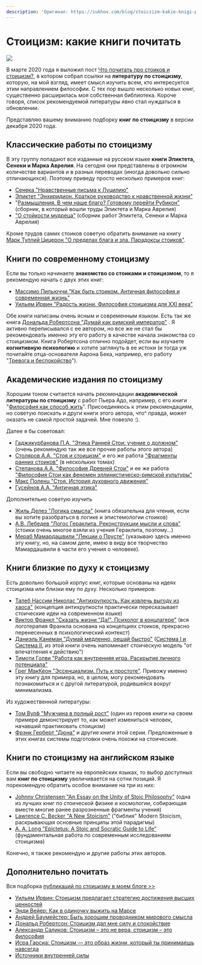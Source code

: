 ```yaml
---
description: 'Оригинал: https://sukhov.com/blog/stoiczizm-kakie-knigi-pochitat/'
---
```


# Стоицизм: какие книги почитать

![](https://sukhov.com/blog/wp-content/uploads/2020/12/stoicbooks.jpeg)

В марте 2020 года я выложил пост [Что почитать про стоиков и стоицизм?](https://sukhov.com/blog/chto-pochitat-pro-stoikov-i-stoiczizm/), в котором собрал ссылки на **литературу по стоицизму**, которую, на мой взгляд, имеет смысл изучить всем, кто интересуется этим направлением философии. С тех пор вышло несколько новых книг, существенно расширилась моя собственная библиотека. Короче говоря, список рекомендуемой литературы явно стал нуждаться в обновлении.

Представляю вашему вниманию подборку **книг по стоицизму** в версии декабря 2020 года.

## Классические работы по стоицизму

В эту группу попадают все изданные на русском языке **книги Эпиктета, Сенеки и Марка Аврелия**. На сегодня они представлены в огромном количестве вариантов и в разных переводах \(иногда довольно сильно отличающихся\). Поэтому приведу просто несколько примеров книг:

* [Сенека "Нравственные письма к Луцилию"](https://www.ozon.ru/context/detail/id/146693236/)
* [Эпиктет "Энхиридион. Краткое руководство к нравственной жизни"](https://www.ozon.ru/context/detail/id/9814980/)
* "[Размышления. В чем наше благо? Готовому перейти Рубикон"](https://www.ozon.ru/context/detail/id/149034818/) \(сборник, в который вошли труды Эпиктета и Марка Аврелия\)
* ["О стойкости мудреца"](https://www.ozon.ru/context/detail/id/149034931/) \(сборник работ Эпиктета, Сенеки и Марка Аврелия\)

Кроме трудов самих стоиков советую обратить внимание на книгу [Марк Туллий Цицерон "О пределах блага и зла. Парадоксы стоиков"](https://www.ozon.ru/context/detail/id/4345497/).

## Книги по современному стоицизму

Если вы только начинаете **знакомство со стоиками и стоицизмом**, то я рекомендую начать с двух этих книг:

* [Массимо Пильюччи "Как быть стоиком. Античная философия и современная жизнь"](https://www.ozon.ru/context/detail/id/143652676/)
* [Уильям Ирвин "Радость жизни. Философия стоицизма для XXI века"](https://www.ozon.ru/product/radost-zhizni-filosofiya-stoitsizma-dlya-xxi-veka-irvin-uilyam-212684125/?_bctx=CAUQqOPuDg)

Обе книги написаны очень ясным и современным языком. Есть так же книга [Дональда Робертсона "Думай как римский император"](https://www.ozon.ru/product/dumay-kak-rimskiy-imperator-stoicheskaya-filosofiya-marka-avreliya-dlya-preodoleniya-183191050/) . Я активно переписывался с ее автором, но все же не стал бы рекомендовать именно эту его работу в качестве начала знакомства со стоицизмом. Книга Робертсона отлично подойдет, если вы изучаете **когнитивную психологию** и хотите заглянуть в ее истоки \(и тогда уж почитайте отца-основателя Аарона Бека, например, его работу "[Тревога и беспокойство](https://www.ozon.ru/context/detail/id/156082564/)"\).

## Академические издания по стоицизму

Хорошим тоном считается начать рекомендации **академической литературы по стоицизму** с работ Пьера Адо, например, с его книги "[Философия как способ жить](https://www.ozon.ru/context/detail/id/143796596/)". Присоединяюсь к этим рекомендациям, но советую поискать и други книги этого автора, что^ правда, может оказать не самой простой задачей. Мне повезло :\).

Далее я бы советовал:

* [Гаджикурбанова П.А. "Этика Ранней Стои: учение о должном"](http://philosophy.ru/library/etika-ranney-stoi-uchenie-o-dolzhnom/) \(очень рекомендую так же все прочие работы этого автора\)
* [Столяров А.А. "Стоя и стоицизм"](https://www.ozon.ru/context/detail/id/32663507/) и его же работа ["Фрагменты ранних стоиков"](https://www.ozon.ru/context/detail/id/6121316/) \(в нескольких томах\)
* [Степанова А.А. "Философия Древней Стои"](https://www.ozon.ru/context/detail/id/5660030/) и ее же работа ["Философия Стои как феномен эллинистическо-римской культуры"](https://www.ozon.ru/context/detail/id/19890157/)
* [Макс Поленц "Стоя. История духовного движения"](https://www.ozon.ru/context/detail/id/32454127/)
* [Гусейнов А.А. "Античная этика"](https://www.ozon.ru/context/detail/id/140620507/)

Дополнительно советую изучить

* [Жиль Делез "Логика смысла"](https://www.ozon.ru/context/detail/id/21789947/) \(книга обязательна для чтения, если вы хотите разобраться в логике и эпистемологии стоиков\)
* [А.В. Лебедев "Логос Гераклита. Реконструкции мысли и слова"](https://www.ozon.ru/product/logos-geraklita-rekonstruktsii-mysli-i-slova-s-novym-kriticheskim-izdaniem-fragmentov-179574497/) \(стоики очень многое взяли из учения Гераклита, поэтому…\)
* [Мераб Мамардашвили "Лекции о Прусте"](https://www.ozon.ru/context/detail/id/8684794/) \(указываю здесь именно эту книгу, но, на самом деле, имею в виду все творчество Мамардашвили в части его учения о человеке\).

## Книги близкие по духу к стоицизму

Есть довольно большой корпус книг, которые основаны на идеях стоицизма или близки ему по духу. Несколько примеров:

* [Талеб Нассим Николас "Антихрупкость. Как извлечь выгоду из хаоса"](https://www.ozon.ru/context/detail/id/24310355/) \(концепция антихрупкости практически пересказывает стоические идеи на современном языке\)
* [Виктор Франкл "Сказать жизни "Да!". Психолог в концлагере"](https://www.ozon.ru/context/detail/id/4473202/) \(вся логотерапия Франкла основана на концепциях стоиков, прекрасно перенесенных в психологический контекст\)
* [Даниэль Канеман "Думай медленно, решай быстро"](https://www.ozon.ru/context/detail/id/24286114/) \([Система I и Система II](https://sukhov.com/blog/chto-takoe-sistema-1-i-sistema-2/),  из этой книги очень напоминает стоическую модель "от впечатления к действию"\)
* [Тимоти Голви "Работа как внутренняя игра. Раскрытие личного потенциала"](https://www.ozon.ru/context/detail/id/146824666/)
* [Грег МакКеон "Эссенциализм. Путь к простоте"](https://www.ozon.ru/context/detail/id/30966970/). Привожу именно эту книгу для примера, но, в целом, могу рекомендовать познакомиться и с другой литературой, родившейся вокруг минимализма.

Из художественной литературы:

* [Том Вулф "Мужчина в полный рост"](https://www.ozon.ru/context/detail/id/198945982/) \(один из героев книги на своем примере демонстрирует то, как может измениться человек, начавший практиковать стоицизм\)
* [Фрэнк Герберт "Дюна"](https://www.ozon.ru/product/dyuna-gerbert-frenk-210518860/)  и другие книги этой серии. Предложенные в этих книгах системы подготовки очень похожи на стоические.

## Книги по стоицизму на английском языке

Если вы свободно читаете на европейских языках, то выбор доступных вам **книг по стоицизму** увеличивается на сотни позиций. Я порекомендую обратить особое внимание на три из них:

* [Johnny Christensen "An Essay on the Unity of Stoic Philosophy"](https://www.amazon.com/gp/product/8763538989/ref=ox_sc_act_title_2?smid=ATVPDKIKX0DER&psc=1) \(одна из лучших книг по стоической физике и космологии, собирающая вместе многие ранее разрозненные фрагменты учения\)
* [Lawrence C. Becker "A New Stoicism"](https://www.amazon.com/gp/product/069117721X/ref=ox_sc_act_title_1?smid=ATVPDKIKX0DER&psc=1) \("библия" Modern Stoicism, раскрывающая основные принципы этой парадигмы\)
* [A. A. Long "Epictetus: A Stoic and Socratic Guide to Life"](https://www.amazon.com/gp/product/B00NR5W530/ref=dbs_a_def_rwt_hsch_vapi_tkin_p1_i0)  \(фундаментальная работа по современным исследованиям стоицизма\)

Конечно, я также рекомендую и другие работы этих авторов.

## Дополнительно почитать

Вся подборка [публикаций по стоицизму в моем блоге &gt;&gt;](https://sukhov.com/blog/tag/stoicism/)

* [Уильям Ирвин: Стоицизм предлагает стратегию достижения высших ценностей](https://sukhov.com/blog/uilyam-irvin-stoiczizm-predlagaet-strategiyu-dostizheniya-vysshih-czennostej/)
* [Энди Вейер: Как в одиночку выжить на Марсе](https://sukhov.com/blog/endi-vejer-kak-v-odinochku-vyzhit-na-marse/)
* [Андрей Баумейстер: Быть хорошим проводником мирового смысла](https://sukhov.com/blog/andrej-baumejster-byt-horoshim-provodnikom-mirovogo-smysla/)
* [Дональд Робертсон: Стоицизм дал мне силу и спокойствие](https://sukhov.com/blog/donald-robertson-stoiczizm-dal-mne-silu-i-spokojstvie/)
* [Александр Саликов: Стоицизм – это не вера, стоицизм – это философия](https://sukhov.com/blog/aleksandr-salikov-stoiczizm-eto-ne-vera-stoiczizm-eto-filosofiya/)
* [Исра Гарсиа: Стоицизм — это образ жизни, который ты принимаешь навсегда](https://sukhov.com/blog/isra-garsia-stoiczizm-eto-obraz-zhizni-kotoryj-ty-prinimaesh-navsegda/)
* [Источники внутренней силы](https://sukhov.com/blog/istochniki-vnutrennej-sily/)

